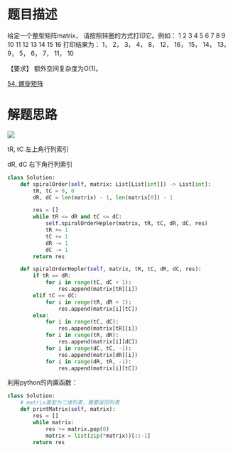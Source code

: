# 题目描述

给定一个整型矩阵matrix， 请按照转圈的方式打印它。例如： 1 2 3 4 5 6 7 8 9 10 11 12 13 14 15 16 打印结果为： 1， 2， 3， 4， 8， 12， 16， 15， 14， 13， 9，
5， 6， 7， 11， 10

【要求】 额外空间复杂度为O(1)。

[54. 螺旋矩阵](https://leetcode.cn/problems/spiral-matrix/)

# 解题思路

![](https://github.com/1273545169/Course_notes/blob/master/%E5%9B%BE%E7%89%87/%E6%97%8B%E8%BD%AC%E6%89%93%E5%8D%B0%E7%9F%A9%E9%98%B5.jpg)

tR, tC 左上角行列索引

dR, dC 右下角行列索引
    

```python
class Solution:
    def spiralOrder(self, matrix: List[List[int]]) -> List[int]:
        tR, tC = 0, 0
        dR, dC = len(matrix) - 1, len(matrix[0]) - 1

        res = []
        while tR <= dR and tC <= dC:
            self.spiralOrderHepler(matrix, tR, tC, dR, dC, res)
            tR += 1
            tC += 1
            dR -= 1
            dC -= 1
        return res

    def spiralOrderHepler(self, matrix, tR, tC, dR, dC, res):
        if tR == dR:
            for i in range(tC, dC + 1):
                res.append(matrix[tR][i])
        elif tC == dC:
            for i in range(tR, dR + 1):
                res.append(matrix[i][tC])
        else:
            for i in range(tC, dC):
                res.append(matrix[tR][i])
            for i in range(tR, dR):
                res.append(matrix[i][dC])
            for i in range(dC, tC, -1):
                res.append(matrix[dR][i])
            for i in range(dR, tR, -1):
                res.append(matrix[i][tC])
```

利用python的内置函数：

```python
class Solution:
    # matrix类型为二维列表，需要返回列表
    def printMatrix(self, matrix):
        res = []
        while matrix:
            res += matrix.pop(0)
            matrix = list(zip(*matrix))[::-1]
        return res

```
